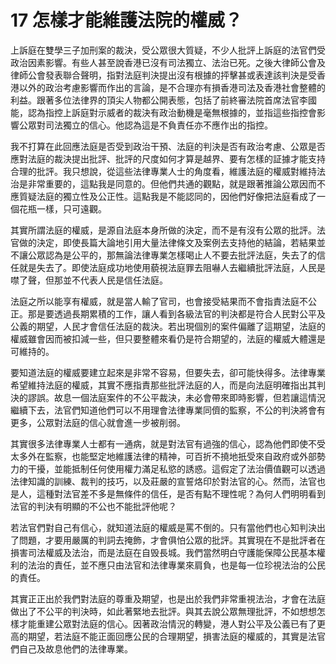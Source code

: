 # 17  怎樣才能維護法院的權威？

上訴庭在雙學三子加刑案的裁決，受公眾很大質疑，不少人批評上訴庭的法官們受政治因素影響。有些人甚至說香港已沒有司法獨立、法治已死。之後大律師公會及律師公會發表聯合聲明，指對法庭判決提出沒有根據的抨擊甚或表達該判決是受香港以外的政治考慮影響而作出的言論，是不合理亦有損香港司法及香港社會整體的利益。跟著多位法律界的頂尖人物都公開表態，包括了前終審法院首席法官李國能，認為指控上訴庭對示威者的裁決有政治動機是毫無根據的，並指這些指控會影響公眾對司法獨立的信心。他認為這是不負責任亦不應作出的指控。

我不打算在此回應法庭是否受到政治干預、法庭的判決是否有政治考慮、公眾是否應對法庭的裁決提出批評、批評的尺度如何才算是越界、要有怎樣的証據才能支持合理的批評。我只想說，從這些法律專業人士的角度看，維護法庭的權威對維持法治是非常重要的，這點我是同意的。但他們共通的觀點，就是跟著推論公眾因而不應質疑法庭的獨立性及公正性。這點我是不能認同的，因他們好像把法庭看成了一個花瓶一樣，只可遠觀。

其實所謂法庭的權威，是源自法庭本身所做的決定，而不是有沒有公眾的批評。法官做的決定，即使長篇大論地引用大量法律條文及案例去支持他的結論，若結果並不讓公眾認為是公平的，那無論法律專業怎樣喝止人不要去批評法庭，失去了的信任就是失去了。即使法庭成功地使用藐視法庭罪去阻嚇人去繼續批評法庭，人民是噤了聲，但那並不代表人民是信任法庭。

法庭之所以能享有權威，就是當人輸了官司，也會接受結果而不會指責法庭不公正。那是要透過長期累積的工作，讓人看到各級法官的判決都是符合人民對公平及公義的期望，人民才會信任法庭的裁決。若出現個別的案件偏離了這期望，法庭的權威雖會因而被扣減一些，但只要整體來看仍是符合期望的，法庭的權威大體還是可維持的。 

要知道法庭的權威要建立起來是非常不容易，但要失去，卻可能快得多。法律專業希望維持法庭的權威，其實不應指責那些批評法庭的人，而是向法庭明確指出其判決的謬誤。故息一個法庭案件的不公平裁決，未必會帶來即時影響，但若讓這情況繼續下去，法官們知道他們可以不用理會法律專業同儕的監察，不公的判決將會有更多，公眾對法庭的信心就會進一步被削弱。

其實很多法律專業人士都有一通病，就是對法官有過強的信心，認為他們即使不受太多外在監察，也能堅定地維護法律的精神，可百折不撓地扺受來自政府或外部勢力的干擾，並能抵制任何使用權力滿足私慾的誘惑。這假定了法治價值觀可以透過法律知識的訓練、裁判的技巧，以及莊嚴的宣誓烙印於對法官的心。然而，法官也是人，這種對法官差不多是無條件的信任，是否有點不理性呢？為何人們明明看到法官的判決有明顯的不公也不能批評他呢？

若法官們對自己有信心，就知道法庭的權威是罵不倒的。只有當他們也心知判決出了問題，才要用嚴厲的判詞去掩飾，才會俱怕公眾的批評。其實現在不是批評者在損害司法權威及法治，而是法庭在自毁長城。我們當然明白守護能保障公民基本權利的法治的責任，並不應只由法官和法律專業來肩負，也是每一位珍視法治的公民的責任。

其實正正出於我們對法庭的尊重及期望，也是出於我們非常重視法治，才會在法庭做出了不公平的判決時，如此著緊地去批評。與其去說公眾無理批評，不如想想怎樣才能重建公眾對法庭的信心。因著政治情況的轉變，港人對公平及公義已有了更高的期望，若法庭不能正面回應公民的合理期望，損害法庭的權威的，其實是法官們自己及故息他們的法律專業。
